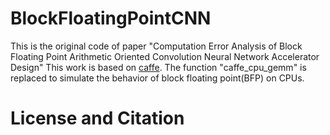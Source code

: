 # BlockFloatingPointCNN
This is the original code of paper "Computation Error Analysis of Block Floating Point Arithmetic Oriented Convolution Neural Network Accelerator Design"
This work is based on [caffe](https://github.com/BVLC/caffe). The function "caffe_cpu_gemm" is replaced to simulate the behavior of block floating point(BFP) on CPUs.

# License and Citation

